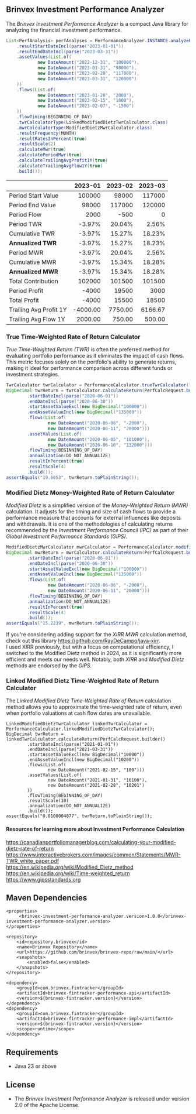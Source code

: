 ## Brinvex Investment Performance Analyzer

The _Brinvex Investment Performance Analyzer_ is a compact Java library for analyzing the financial investment performance.

````java
List<PerfAnalysis> perfAnalyses = PerformanceAnalyzer.INSTANCE.analyzePerformance(PerfAnalysisRequest.builder()
    .resultStartDateIncl(parse("2023-01-01"))
    .resultEndDateIncl(parse("2023-03-31"))
    .assetValues(List.of(
            new DateAmount("2022-12-31", "100000"),
            new DateAmount("2023-01-31", "98000"),
            new DateAmount("2023-02-28", "117000"),
            new DateAmount("2023-03-31", "120000")
    ))
    .flows(List.of(
            new DateAmount("2023-01-20", "2000"),
            new DateAmount("2023-02-15", "1000"),
            new DateAmount("2023-02-07", "-1500")
    ))
    .flowTiming(BEGINNING_OF_DAY)
    .twrCalculatorType(LinkedModifiedDietzTwrCalculator.class)
    .mwrCalculatorType(ModifiedDietzMwrCalculator.class)
    .resultFrequency(MONTH)
    .resultRatesInPercent(true)
    .resultScale(2)
    .calculateMwr(true)
    .calculatePeriodMwr(true)
    .calculateTrailingAvgProfit1Y(true)
    .calculateTrailingAvgFlow1Y(true)
    .build());
````

|                        |  2023-01 | 2023-02 | 2023-03 |
|------------------------|---------:|--------:|--------:|
| Period Start Value     |   100000 |   98000 |  117000 |
| Period End Value       |    98000 |  117000 |  120000 |
| Period Flow            |     2000 |    -500 |       0 |
| Period TWR             |   -3.97% |  20.04% |   2.56% |
| Cumulative TWR         |   -3.97% |  15.27% |  18.23% |
| **Annualized TWR**     |   -3.97% |  15.27% |  18.23% |
| Period MWR             |   -3.97% |  20.04% |   2.56% |
| Cumulative MWR         |   -3.97% |  15.34% |  18.28% |
| **Annualized MWR**     |   -3.97% |  15.34% |  18.28% |
| Total Contribution     |   102000 |  101500 |  101500 |
| Period Profit          |    -4000 |   19500 |    3000 |
| Total Profit           |    -4000 |   15500 |   18500 |
| Trailing Avg Profit 1Y | -4000.00 | 7750.00 | 6166.67 |
| Trailing Avg Flow 1Y   |  2000.00 |  750.00 |  500.00 |


### True Time-Weighted Rate of Return Calculator
_True Time-Weighted Return (TWR)_  is often the preferred method for evaluating portfolio performance
as it eliminates the impact of cash flows.
This metric focuses solely on the portfolio's ability to generate returns,
making it ideal for performance comparison across different funds or investment strategies.
````java
TwrCalculator twrCalculator = PerformanceCalculator.trueTwrCalculator();
BigDecimal twrReturn = twrCalculator.calculateReturn(PerfCalcRequest.builder()
        .startDateIncl(parse("2020-06-01"))
        .endDateIncl(parse("2020-06-30"))
        .startAssetValueExcl(new BigDecimal("100000"))
        .endAssetValueIncl(new BigDecimal("135000"))
        .flows(List.of(
                new DateAmount("2020-06-06", "-2000"),
                new DateAmount("2020-06-11", "20000")))
        .assetValues(List.of(
                new DateAmount("2020-06-05", "101000"),
                new DateAmount("2020-06-10", "132000")))
        .flowTiming(BEGINNING_OF_DAY)
        .annualization(DO_NOT_ANNUALIZE)
        .resultInPercent(true)
        .resultScale(4)
        .build());
assertEquals("19.6053", twrReturn.toPlainString());
````

### Modified Dietz Money-Weighted Rate of Return Calculator

_Modified Dietz_ is a simplified version of the _Money-Weighted Return (MWR)_ calculation. 
It adjusts for the timing and size of cash flows to provide a performance 
measure that accounts for external influences like deposits and withdrawals.
It is one of the methodologies of calculating returns recommended 
by the _Investment Performance Council (IPC)_ as part of their _Global Investment Performance Standards (GIPS)_.

````java
ModifiedDietzMwrCalculator mwrCalculator = PerformanceCalculator.modifiedDietzMwrCalculator();                                                      
BigDecimal mwrReturn = mwrCalculator.calculateReturn(PerfCalcRequest.builder()              
        .startDateIncl(parse("2020-06-01"))                                                 
        .endDateIncl(parse("2020-06-30"))                                                   
        .startAssetValueExcl(new BigDecimal("100000"))                                      
        .endAssetValueIncl(new BigDecimal("135000"))                                        
        .flows(List.of(                                                                     
                new DateAmount("2020-06-06", "-2000"),                                      
                new DateAmount("2020-06-11", "20000")))                                     
        .flowTiming(BEGINNING_OF_DAY)                                                       
        .annualization(DO_NOT_ANNUALIZE)                                                    
        .resultInPercent(true)                                                              
        .resultScale(4)                                                                     
        .build());                                                                          
assertEquals("15.2239", mwrReturn.toPlainString());                                         
````

If you're considering adding support for the _XIRR MWR_ calculation method, 
check out this library https://github.com/RayDeCampo/java-xirr.  
I used XIRR previously, but with a focus on computational efficiency, 
I switched to the Modified Dietz method in 2024, 
as it is significantly more efficient and meets our needs well. 
Notably, both _XIRR_ and _Modified Dietz_ methods are endorsed by the _GIPS_.

### Linked Modified Dietz Time-Weighted Rate of Return Calculator
The _Linked Modified Dietz Time-Weighted Rate of Return_ calculation method allows 
you to approximate the time-weighted rate of return, even when portfolio valuations at cash flow dates are unavailable.
````
LinkedModifiedDietzTwrCalculator linkedTwrCalculator = PerformanceCalculator.linkedModifiedDietzTwrCalculator();
BigDecimal twrReturn = linkedTwrCalculator.calculateReturn(PerfCalcRequest.builder()
        .startDateIncl(parse("2021-01-01"))
        .endDateIncl(parse("2021-03-31"))
        .startAssetValueExcl(new BigDecimal("10000"))
        .endAssetValueIncl(new BigDecimal("10200"))
        .flows(List.of(
                new DateAmount("2021-02-15", "100")))
        .assetValues(List.of(
                new DateAmount("2021-01-31", "10100"),
                new DateAmount("2021-02-28", "10201")
        ))
        .flowTiming(BEGINNING_OF_DAY)
        .resultScale(10)
        .annualization(DO_NOT_ANNUALIZE)
        .build());
assertEquals("0.0100004877", twrReturn.toPlainString());
````

#### Resources for learning more about Investment Performance Calculation

https://canadianportfoliomanagerblog.com/calculating-your-modified-dietz-rate-of-return  
https://www.interactivebrokers.com/images/common/Statements/MWR-TWR_white_paper.pdf  
https://en.wikipedia.org/wiki/Modified_Dietz_method  
https://en.wikipedia.org/wiki/Time-weighted_return  
https://www.gipsstandards.org  

## Maven Dependencies
````
<properties>
     <brinvex-investment-performance-analyzer.version>1.0.0</brinvex-investment-performance-analyzer.version>
</properties>

<repository>
    <id>repository.brinvex</id>
    <name>Brinvex Repository</name>
    <url>https://github.com/brinvex/brinvex-repo/raw/main/</url>
    <snapshots>
        <enabled>false</enabled>
    </snapshots>
</repository>

<dependency>
    <groupId>com.brinvex.fintracker</groupId>
    <artifactId>brinvex-fintracker-performance-api</artifactId>
    <version>${brinvex-fintracker.version}</version>
</dependency>
<dependency>
    <groupId>com.brinvex.fintracker</groupId>
    <artifactId>brinvex-fintracker-performance-impl</artifactId>
    <version>${brinvex-fintracker.version}</version>
    <scope>runtime</scope>
</dependency>
````

## Requirements

- Java 23 or above

## License

- The _Brinvex Investment Performance Analyzer_ is released under version 2.0 of the Apache License.
